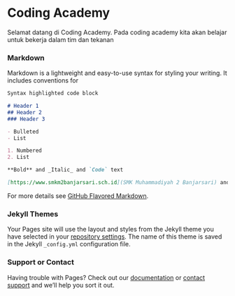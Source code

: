 # Coding Academy

Selamat datang di Coding Academy. 
Pada coding academy kita akan belajar untuk bekerja dalam tim dan tekanan

### Markdown

Markdown is a lightweight and easy-to-use syntax for styling your writing. It includes conventions for

```markdown
Syntax highlighted code block

# Header 1
## Header 2
### Header 3

- Bulleted
- List

1. Numbered
2. List

**Bold** and _Italic_ and `Code` text

[https://www.smkm2banjarsari.sch.id](SMK Muhammadiyah 2 Banjarsari) and [SMK Muhammadiyah 2 Banjarsari](https://www.smkm2banjarsari.sch.id/assets/images/smkm2banjarsari.png)
```

For more details see [GitHub Flavored Markdown](https://guides.github.com/features/mastering-markdown/).

### Jekyll Themes

Your Pages site will use the layout and styles from the Jekyll theme you have selected in your [repository settings](https://github.com/smkmuh2banjarsari/CodingAcademy/settings). The name of this theme is saved in the Jekyll `_config.yml` configuration file.

### Support or Contact

Having trouble with Pages? Check out our [documentation](https://help.github.com/categories/github-pages-basics/) or [contact support](https://github.com/contact) and we’ll help you sort it out.
